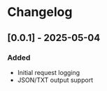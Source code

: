 # Changelog

## [0.0.1] - 2025-05-04

### Added

- Initial request logging
- JSON/TXT output support

